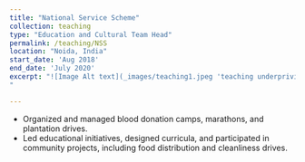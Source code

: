 ```yaml
---
title: "National Service Scheme"
collection: teaching
type: "Education and Cultural Team Head"
permalink: /teaching/NSS
location: "Noida, India"
start_date: 'Aug 2018'
end_date: 'July 2020'
excerpt: "![Image Alt text](_images/teaching1.jpeg 'teaching underprivileged children'))
"

---
```


  * Organized and managed blood donation camps, marathons, and plantation drives.
  * Led educational initiatives, designed curricula, and participated in community projects, including food distribution and cleanliness drives.


